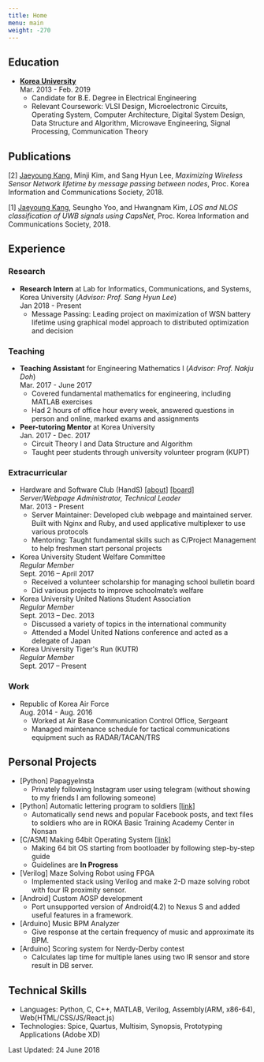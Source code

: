 ```yaml
---
title: Home
menu: main
weight: -270
---
```

<!-- Personal Interest will be included -->
Education
---------
* **<U>Korea University</U>**<br/>
Mar. 2013 - Feb. 2019
    * Candidate for B.E. Degree in Electrical Engineering
    * Relevant Coursework: VLSI Design, Microelectronic Circuits, Operating System, Computer Architecture, Digital System Design, Data Structure and Algorithm, Microwave Engineering, Signal Processing, Communication Theory

Publications
----------
<!-- [3] <u>Jaeyoung Kang</u>, and Sang Hyun Lee, **, IEEE Transactions on Vehicular Technology, __<u>Review In Progress</u>__-->

[2] <u>Jaeyoung Kang</u>, Minji Kim, and Sang Hyun Lee, *Maximizing Wireless Sensor Network lifetime by message passing between nodes*, Proc. Korea Information and Communications Society, 2018.

[1] <u>Jaeyoung Kang</u>, Seungho Yoo, and Hwangnam Kim, *LOS and NLOS classification of UWB signals using CapsNet*, Proc. Korea Information and Communications Society, 2018.

Experience
----------

### Research
* **Research Intern** at Lab for Informatics, Communications, and Systems, Korea University (*Advisor: Prof. Sang Hyun Lee*)<br/>
Jan 2018 - Present
    * Message Passing:
      Leading project on maximization of WSN battery lifetime using graphical model approach to distributed optimization and decision<br/>

### Teaching
* **Teaching Assistant** for Engineering Mathematics I (*Advisor: Prof. Nakju Doh*)<br/>
Mar. 2017 - June 2017
    * Covered fundamental mathematics for engineering, including MATLAB exercises
    * Had 2 hours of office hour every week, answered questions in person and online, marked exams and assignments
* **Peer-tutoring Mentor** at Korea University<br/>
Jan. 2017 - Dec. 2017
    * Circuit Theory I and Data Structure and Algorithm
    * Taught peer students through university volunteer program (KUPT)

### Extracurricular
* Hardware and Software Club (HandS) [\[about\]](https://hands.korea.ac.kr) [\[board\]](https://hardwareand.software)<br/>
*Server/Webpage Administrator, Technical Leader*<br/>
Mar. 2013 - Present
  * Server Maintainer: Developed club webpage and maintained server. Built with Nginx and Ruby, and used applicative multiplexer to use various protocols
  * Mentoring: Taught fundamental skills such as C/Project Management to help freshmen start personal projects
* Korea University Student Welfare Committee<br/>
*Regular Member*<br/>
Sept. 2016 – April 2017
    * Received a volunteer scholarship for managing school bulletin board
    * Did various projects to improve schoolmate’s welfare
* Korea University United Nations Student Association<br/>
*Regular Member*<br/>
Sept. 2013 – Dec. 2013
    * Discussed a variety of topics in the international community
    * Attended a Model United Nations conference and acted as a delegate of Japan
* Korea University Tiger's Run (KUTR)<br/>
*Regular Member*<br/>
Sept. 2017 – Present


### Work
* Republic of Korea Air Force<br/>
Aug. 2014 - Aug. 2016
  * Worked at Air Base Communication Control Office, Sergeant
  * Managed maintenance schedule for tactical communications equipment such as RADAR/TACAN/TRS

Personal Projects
----------
* [Python] PapagyeInsta
    * Privately following Instagram user using telegram (without showing to my friends I am following someone)
* [Python] Automatic lettering program to soldiers [\[link\]](https://github.com/Hanuu/lettertosoldier)
    * Automatically send news and popular Facebook posts, and text files to soldiers who are in ROKA Basic Training Academy Center in Nonsan
* [C/ASM] Making 64bit Operating System [\[link\]](https://github.com/tycheyoung/64bit_os)
    * Making 64 bit OS starting from bootloader by following step-by-step guide
    * Guidelines are **In Progress**
* [Verilog] Maze Solving Robot using FPGA
    * Implemented stack using Verilog and make 2-D maze solving robot with four IR proximity sensor.
* [Android] Custom AOSP development
    * Port unsupported version of Android(4.2) to Nexus S and added useful features in a framework.
* [Arduino] Music BPM Analyzer
    * Give response at the certain frequency of music and approximate its BPM.
* [Arduino] Scoring system for Nerdy-Derby contest
    * Calculates lap time for multiple lanes using two IR sensor and store result in DB server.

Technical Skills
----------
* Languages: Python, C, C++, MATLAB, Verilog, Assembly(ARM, x86-64), Web(HTML/CSS/JS/React.js)
* Technologies: Spice, Quartus, Multisim, Synopsis, Prototyping Applications (Adobe XD)

Last Updated: 24 June 2018

